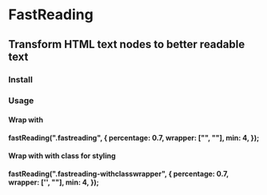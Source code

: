 # FastReading
## Transform HTML text nodes to better readable text

### Install
<script src="PATH/fast-reading.js"></script>

### Usage
#### Wrap with <strong>
fastReading(".fastreading", {
    percentage: 0.7,
    wrapper: ["<strong>", "</strong>"],
    min: 4,
});
#### Wrap with <span> with class for styling
fastReading(".fastreading-withclasswrapper", {
    percentage: 0.7,
    wrapper: ['<span class="highlighted">', "</span>"],
    min: 4,
});
